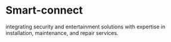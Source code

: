 # Smart-connect
integrating security and entertainment solutions with expertise in installation, maintenance, and repair services.
